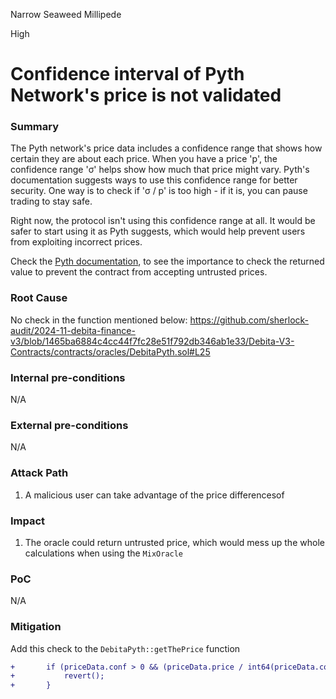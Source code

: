 Narrow Seaweed Millipede

High

# Confidence interval of Pyth Network's price is not validated

### Summary

The Pyth network's price data includes a confidence range that shows how certain they are about each price. When you have a price 'p', the confidence range 'σ' helps show how much that price might vary. Pyth's documentation suggests ways to use this confidence range for better security. One way is to check if 'σ / p' is too high - if it is, you can pause trading to stay safe.

Right now, the protocol isn't using this confidence range at all. It would be safer to start using it as Pyth suggests, which would help prevent users from exploiting incorrect prices.

Check the [Pyth documentation](https://docs.pyth.network/price-feeds/best-practices#confidence-intervals), to see the importance to check the returned value to prevent the contract from accepting untrusted prices.

### Root Cause

No check in the function mentioned below:
https://github.com/sherlock-audit/2024-11-debita-finance-v3/blob/1465ba6884c4cc44f7fc28e51f792db346ab1e33/Debita-V3-Contracts/contracts/oracles/DebitaPyth.sol#L25

### Internal pre-conditions

N/A

### External pre-conditions

N/A

### Attack Path

1. A malicious user can take advantage of the price differencesof

### Impact

1. The oracle could return untrusted price, which would mess up the whole calculations when using the `MixOracle`

### PoC

N/A

### Mitigation

Add this check to the `DebitaPyth::getThePrice` function

```diff
+       if (priceData.conf > 0 && (priceData.price / int64(priceData.conf) < minConfidenceRatio)) {
+           revert();
+       }
```